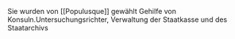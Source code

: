 Sie wurden von [[Populusque]] gewählt
Gehilfe von Konsuln.Untersuchungsrichter, Verwaltung der Staatkasse und des Staatarchivs